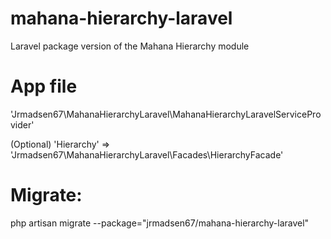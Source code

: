 mahana-hierarchy-laravel
========================

Laravel package version of the Mahana Hierarchy module


App file
==========
'Jrmadsen67\MahanaHierarchyLaravel\MahanaHierarchyLaravelServiceProvider'

(Optional)
'Hierarchy' 	  => 'Jrmadsen67\MahanaHierarchyLaravel\Facades\HierarchyFacade'

Migrate:
==========
php artisan migrate --package="jrmadsen67/mahana-hierarchy-laravel"

